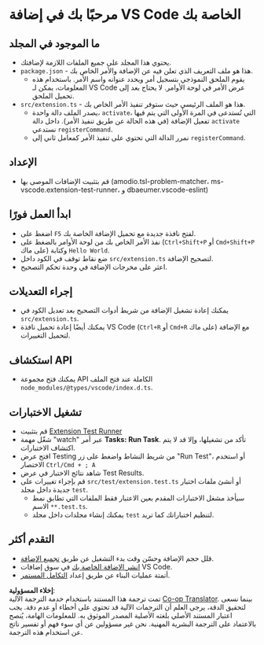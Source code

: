 <!--
CO_OP_TRANSLATOR_METADATA:
{
  "original_hash": "62b2632720dd39ef391d6b60b9b4bfb8",
  "translation_date": "2025-07-16T16:58:22+00:00",
  "source_file": "code/07.Lab/01/Apple/phi3ext/vsc-extension-quickstart.md",
  "language_code": "ar"
}
-->
# مرحبًا بك في إضافة VS Code الخاصة بك

## ما الموجود في المجلد

* يحتوي هذا المجلد على جميع الملفات اللازمة لإضافتك.
* `package.json` - هذا هو ملف التعريف الذي تعلن فيه عن الإضافة والأمر الخاص بك.
  * يقوم الملحق النموذجي بتسجيل أمر ويحدد عنوانه واسم الأمر. باستخدام هذه المعلومات، يمكن لـ VS Code عرض الأمر في لوحة الأوامر. لا يحتاج بعد إلى تحميل الملحق.
* `src/extension.ts` - هذا هو الملف الرئيسي حيث ستوفر تنفيذ الأمر الخاص بك.
  * يصدر الملف دالة واحدة، `activate`، التي تُستدعى في المرة الأولى التي يتم فيها تفعيل الإضافة (في هذه الحالة عن طريق تنفيذ الأمر). داخل دالة `activate` نستدعي `registerCommand`.
  * نمرر الدالة التي تحتوي على تنفيذ الأمر كمعامل ثاني إلى `registerCommand`.

## الإعداد

* قم بتثبيت الإضافات الموصى بها (amodio.tsl-problem-matcher، ms-vscode.extension-test-runner، و dbaeumer.vscode-eslint)

## ابدأ العمل فورًا

* اضغط على `F5` لفتح نافذة جديدة مع تحميل الإضافة الخاصة بك.
* نفذ الأمر الخاص بك من لوحة الأوامر بالضغط على (`Ctrl+Shift+P` أو `Cmd+Shift+P` على ماك) وكتابة `Hello World`.
* ضع نقاط توقف في الكود داخل `src/extension.ts` لتصحيح الإضافة.
* اعثر على مخرجات الإضافة في وحدة تحكم التصحيح.

## إجراء التعديلات

* يمكنك إعادة تشغيل الإضافة من شريط أدوات التصحيح بعد تعديل الكود في `src/extension.ts`.
* يمكنك أيضًا إعادة تحميل نافذة VS Code (`Ctrl+R` أو `Cmd+R` على ماك) مع الإضافة لتحميل التغييرات.

## استكشاف API

* يمكنك فتح مجموعة API الكاملة عند فتح الملف `node_modules/@types/vscode/index.d.ts`.

## تشغيل الاختبارات

* قم بتثبيت [Extension Test Runner](https://marketplace.visualstudio.com/items?itemName=ms-vscode.extension-test-runner)
* شغّل مهمة "watch" عبر أمر **Tasks: Run Task**. تأكد من تشغيلها، وإلا قد لا يتم اكتشاف الاختبارات.
* افتح عرض Testing من شريط النشاط واضغط على زر "Run Test"، أو استخدم الاختصار `Ctrl/Cmd + ; A`
* شاهد نتائج الاختبار في عرض Test Results.
* قم بإجراء تغييرات على `src/test/extension.test.ts` أو أنشئ ملفات اختبار جديدة داخل مجلد `test`.
  * سيأخذ مشغل الاختبارات المقدم بعين الاعتبار فقط الملفات التي تطابق نمط الاسم `**.test.ts`.
  * يمكنك إنشاء مجلدات داخل مجلد `test` لتنظيم اختباراتك كما تريد.

## التقدم أكثر

* قلل حجم الإضافة وحسّن وقت بدء التشغيل عن طريق [تجميع الإضافة](https://code.visualstudio.com/api/working-with-extensions/bundling-extension).
* [انشر الإضافة الخاصة بك](https://code.visualstudio.com/api/working-with-extensions/publishing-extension) في سوق إضافات VS Code.
* أتمتة عمليات البناء عن طريق إعداد [التكامل المستمر](https://code.visualstudio.com/api/working-with-extensions/continuous-integration).

**إخلاء المسؤولية**:  
تمت ترجمة هذا المستند باستخدام خدمة الترجمة الآلية [Co-op Translator](https://github.com/Azure/co-op-translator). بينما نسعى لتحقيق الدقة، يرجى العلم أن الترجمات الآلية قد تحتوي على أخطاء أو عدم دقة. يجب اعتبار المستند الأصلي بلغته الأصلية المصدر الموثوق به. للمعلومات الهامة، يُنصح بالاعتماد على الترجمة البشرية المهنية. نحن غير مسؤولين عن أي سوء فهم أو تفسير ناتج عن استخدام هذه الترجمة.